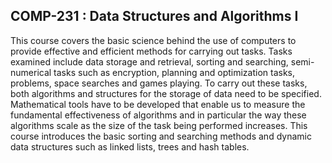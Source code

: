 ## COMP-231 : Data Structures and Algorithms I

This course covers the basic science behind the use of computers to provide effective and efficient methods for 
carrying out tasks. Tasks examined include data storage and retrieval, sorting and searching, semi-numerical tasks 
such as encryption, planning and optimization tasks, problems, space searches and games playing. To carry out these 
tasks, both algorithms and structures for the storage of data need to be specified. Mathematical tools have to be 
developed that enable us to measure the fundamental effectiveness of algorithms and in particular the way these 
algorithms scale as the size of the task being performed increases. This course introduces the basic sorting and 
searching methods and dynamic data structures such as linked lists, trees and hash tables.
